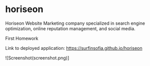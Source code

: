 # horiseon

Horiseon Website
Marketing company specialized in search engine optimization, online reputation management, and social media.

First Homework

Link to deployed application: 
https://surfinsofia.github.io/horiseon

![Screenshot(screenshot.png)]